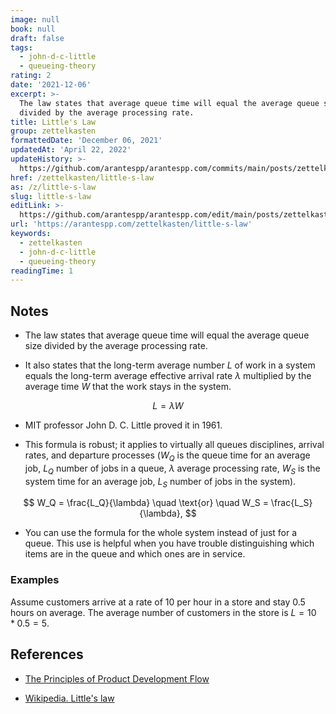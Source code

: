 ```yaml
---
image: null
book: null
draft: false
tags:
  - john-d-c-little
  - queueing-theory
rating: 2
date: '2021-12-06'
excerpt: >-
  The law states that average queue time will equal the average queue size
  divided by the average processing rate.
title: Little's Law
group: zettelkasten
formattedDate: 'December 06, 2021'
updatedAt: 'April 22, 2022'
updateHistory: >-
  https://github.com/arantespp/arantespp.com/commits/main/posts/zettelkasten/little-s-law.md
href: /zettelkasten/little-s-law
as: /z/little-s-law
slug: little-s-law
editLink: >-
  https://github.com/arantespp/arantespp.com/edit/main/posts/zettelkasten/little-s-law.md
url: 'https://arantespp.com/zettelkasten/little-s-law'
keywords:
  - zettelkasten
  - john-d-c-little
  - queueing-theory
readingTime: 1
---
```


## Notes

- The law states that average queue time will equal the average queue size divided by the average processing rate.

- It also states that the long-term average number $L$ of work in a system equals the long-term average effective arrival rate $\lambda$ multiplied by the average time $W$ that the work stays in the system.

$$
L = \lambda W
$$

- MIT professor John D. C. Little proved it in 1961.

- This formula is robust; it applies to virtually all queues disciplines, arrival rates, and departure processes ($W_Q$ is the queue time for an average job, $L_Q$ number of jobs in a queue, $\lambda$ average processing rate, $W_S$ is the system time for an average job, $L_S$ number of jobs in the system).

$$
W_Q = \frac{L_Q}{\lambda} \quad \text{or} \quad W_S = \frac{L_S}{\lambda},
$$

- You can use the formula for the whole system instead of just for a queue. This use is helpful when you have trouble distinguishing which items are in the queue and which ones are in service.

### Examples

Assume customers arrive at a rate of 10 per hour in a store and stay 0.5 hours on average. The average number of customers in the store is $L = 10 * 0.5 = 5$.

## References

- [The Principles of Product Development Flow](/books/the-principles-of-product-development-flow#q12-little-s-formula-wait-time-queue-size-processing-rate)

- [Wikipedia. Little's law](https://en.wikipedia.org/wiki/Little%27s_law)
